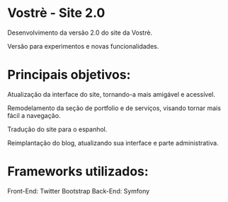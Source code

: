 Vostrè - Site 2.0
=================

Desenvolvimento da versão 2.0 do site da Vostrè.

Versão para experimentos e novas funcionalidades.

Principais objetivos:
=====================

Atualização da interface do site, tornando-a mais amigável e acessível.

Remodelamento da seção de portfolio e de serviços, visando tornar mais fácil a navegação.

Tradução do site para o espanhol.

Reimplantação do blog, atualizando sua interface e parte administrativa.

Frameworks utilizados:
======================

Front-End: Twitter Bootstrap
Back-End: Symfony
